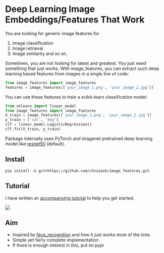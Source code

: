 # Deep Learning Image Embeddings/Features That Work

You are looking for generic image features for
1. Image classification
2. Image retrieval
3. Image similarity and so on.

Sometimes, you are not looking for latest and greatest. You just need something that just works. With image_features, you can extract such deep learning based features from images in a single line of code:

```python
from image_features import image_features
features = image_features(['your_image_1.png', 'your_image_2.jpg'])
```

You can use these features to train a scikit-learn classification model:

```python
from sklearn import linear_model
from image_features import image_features
X_train = image_features(['your_image_1.png', 'your_image_2.jpg'])
y_train = ['cat', 'dog']
clf = linear_model.LogisticRegression()
clf.fit(X_train, y_train)
```

Package internally uses PyTorch and imagenet pretrained deep learning model like [resnet50](https://arxiv.org/abs/1512.03385) (default).

## Install

```
pip install -U git+https://github.com/chsasank/image_features.git
```

## Tutorial

I have written an [accompanying tutorial](https://chsasank.github.io/deep-learning-image-features.html) to help you get started. 

![](https://storage.googleapis.com/public-sasank/image_features_tutorial.png)

## Aim

* Inspired by [face_recognition](https://github.com/ageitgey/face_recognition) and how it just works most of the time.
* Simple yet fairly complete implementation.
* If there is enough interest in this, put on pypi